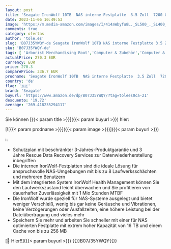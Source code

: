 ```yaml
---
layout: post
title: 'Seagate IronWolf 10TB  NAS interne Festplatte  3.5 Zoll  7200 U/Min  CMR  256 MB Cache  SATA 6GB/s  silber  FFP  inkl. 3 Jahre Rescue Service  Modell: ST10000VN0008'
date: 2023-11-06 10:49:53
image: 'https://m.media-amazon.com/images/I/414aWbyfu8L._SL500_._SL400_.jpg'
comments: true
category: ofertas
author: 'tole.es'
slug: 'B07J35YWQY-de Seagate IronWolf 10TB NAS interne Festplatte 3.5 Zoll 7200...'
sku: 'B07J35YWQY-de'
tags: [ 'Arborist Merchandising Root','Computer & Zubehör','Computer & Zubehör: Produkte mit Umwelt-Label','Datenspeicher','Interne Festplatten','Interner Speicher','Self Service','Special Features Stores','a4cbee59-f823-40fe-831a-7de64f655f6f_0','a4cbee59-f823-40fe-831a-7de64f655f6f_1301','seagate','🇩🇪', ]
actualPrice: 270.3 EUR
currency: EUR
price: 270.3
comparePrice: 336.7 EUR
prodname: 'Seagate IronWolf 10TB  NAS interne Festplatte  3.5 Zoll  7200 U/Min  CMR  256 MB Cache  SATA 6GB/s  silber  FFP  inkl. 3 Jahre Rescue Service  Modell: ST10000VN0008'
country: 'de'
flag: '🇩🇪'
brand: 'Seagate'
buyurl: 'https://www.amazon.de/dp/B07J35YWQY/?tag=tolees0ca-21'
descuento: '19.72'
average: '269.418235294117'
---
```


Sie können [{{< param title >}}]({{< param buyurl >}}) hier:

[![{{< param prodname >}}]({{< param image >}})]({{< param buyurl >}})

ℹ️:

- Schutzplan mit beschränkter 3-Jahres-Produktgarantie und 3 Jahre Rescue Data Recovery Services zur Datenwiederherstellung inbegriffen
- Die internen IronWolf-Festplatten sind die ideale Lösung für anspruchsvolle NAS-Umgebungen mit bis zu 8 Laufwerksschächten und mehreren Benutzern
- Mit dem integrierten System IronWolf Health Management können Sie den Laufwerkszustand leicht überwachen und Sie profitieren von dauerhafter Zuverlässigkeit mit 1 Mio Stunden MTBF
- Die IronWolf wurde speziell für NAS-Systeme ausgelegt und bietet weniger Verschleiß, wenig bis gar keine Geräusche und Vibrationen, keine Verzögerungen oder Ausfallzeiten, eine höhere Leistung bei der Dateiübertragung und vieles mehr
- Speichern Sie mehr und arbeiten Sie schneller mit einer für NAS optimierten Festplatte mit extrem hoher Kapazität von 16 TB und einem Cache von bis zu 256 MB

[🛒 Hier!!]({{< param buyurl >}})
{{<world>}}B07J35YWQY{{</world>}}
